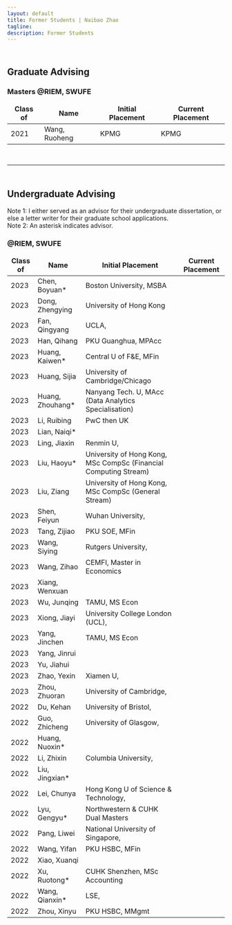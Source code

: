 ```yaml
---
layout: default
title: Former Students | Naibao Zhao
tagline: 
description: Former Students
---
```

<!--
<div class="navbar">
    <div class="navbar-inner">
        <ul class="nav">
            <li><a href="#current">current courses</a></li>
            <li><a href="#shortcourses">short courses</a></li>
            <li><a href="#misc">misc lectures</a></li>
            <li><a href="#old">former courses</a></li>
        </ul>
    </div>
</div> -->

## <br/>Graduate Advising

### Masters @RIEM, SWUFE

| Class of | Name           | Initial Placement                           | Current Placement        |
| -------- | --------------- | --------------------------------------------| ------------------------ |
| 2021     | Wang, Ruoheng  | KPMG                                       | KPMG                     |

<br/>

---
## <br/>Undergraduate Advising

Note 1: I either served as an advisor for their undergraduate dissertation, or else a letter writer for their graduate school applications.<br/>
Note 2: An asterisk indicates advisor.

### @RIEM, SWUFE

<style>
td, th {
   border: none!important;
}
</style>


| Class of | Name           | Initial Placement                           | Current Placement        |
| -------- | -------------- | --------------------------------------------| ------------------------ |
| 2023            | Chen, Boyuan*  | Boston University, MSBA |                          |
| 2023            | Dong, Zhengying| University of Hong Kong                     |                          |
| 2023            | Fan, Qingyang  | UCLA,                                        |                          |
| 2023            | Han, Qihang    | PKU Guanghua, MPAcc                         |                          |
| 2023            | Huang, Kaiwen* | Central U of F&E, MFin                      |                          |
| 2023            | Huang, Sijia   | University of Cambridge/Chicago             |                          |
| 2023            | Huang, Zhouhang* | Nanyang Tech. U, MAcc (Data Analytics Specialisation) |                |
| 2023            | Li, Ruibing    | PwC then UK |  |
| 2023            | Lian, Naiqi*   |  |  |
| 2023            | Ling, Jiaxin   | Renmin U,   |   |
| 2023            | Liu, Haoyu*    | University of Hong Kong, MSc CompSc (Financial Computing Stream) | |
| 2023            | Liu, Ziang     | University of Hong Kong, MSc CompSc (General Stream) | |
| 2023            | Shen, Feiyun   | Wuhan University,                           |       |
| 2023            | Tang, Zijiao   | PKU SOE, MFin | |
| 2023            | Wang, Siying   | Rutgers University,  |   |
| 2023            | Wang, Zihao    | CEMFI, Master in Economics | |
| 2023            | Xiang, Wenxuan |    | |
| 2023            | Wu, Junqing    | TAMU, MS Econ  |   |
| 2023            | Xiong, Jiayi   | University College London (UCL), |  |
| 2023            | Yang, Jinchen  | TAMU, MS Econ |  |
| 2023            | Yang, Jinrui   |     |
| 2023            | Yu, Jiahui     |      |
| 2023            | Zhao, Yexin    | Xiamen U, | |
| 2023            | Zhou, Zhuoran  | University of Cambridge,        |    |
| 2022            | Du, Kehan      | University of Bristol, | |
| 2022            | Guo, Zhicheng  | University of Glasgow, | |
| 2022            | Huang, Nuoxin* |                        |  |
| 2022            | Li, Zhixin     | Columbia University, | |
| 2022            | Liu, Jingxian* |   |   |
| 2022            | Lei, Chunya    | Hong Kong U of Science & Technology, | |
| 2022            | Lyu, Gengyu*   | Northwestern & CUHK Dual Masters | |
| 2022            | Pang, Liwei    | National University of Singapore, | |
| 2022            | Wang, Yifan    | PKU HSBC, MFin | |
| 2022            | Xiao, Xuanqi   |                 |   |
| 2022            | Xu, Ruotong*   | CUHK Shenzhen, MSc Accounting | |
| 2022            | Wang, Qianxin* | LSE,  |  |
| 2022            | Zhou, Xinyu    | PKU HSBC, MMgmt | |

<br/>

